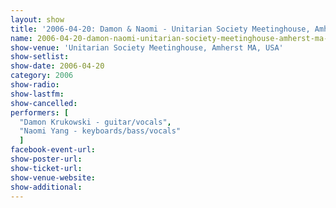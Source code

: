 ```yaml
---
layout: show
title: '2006-04-20: Damon & Naomi - Unitarian Society Meetinghouse, Amherst MA, USA'
name: 2006-04-20-damon-naomi-unitarian-society-meetinghouse-amherst-ma-usa
show-venue: 'Unitarian Society Meetinghouse, Amherst MA, USA'
show-setlist: 
show-date: 2006-04-20
category: 2006
show-radio: 
show-lastfm: 
show-cancelled: 
performers: [
  "Damon Krukowski - guitar/vocals",
  "Naomi Yang - keyboards/bass/vocals"
  ]
facebook-event-url: 
show-poster-url: 
show-ticket-url: 
show-venue-website: 
show-additional: 
---
```


